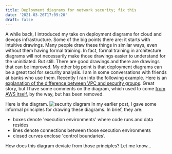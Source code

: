 ```yaml
---
title: Deployment diagrams for network security; fix this
date: '2021-03-26T17:09:20'
draft: false
---
```


A while back, I introduced my take on deployment diagrams for cloud and devops infrastructure. Some of the big points there are: it starts with intuitive drawings. Many people draw these things in similar ways, even without them having formal training.
In fact, formal training in architecture diagrams will not necessarily make those drawings easier to understand for the uninitiated.
But still. There are good drawings and there are drawings that can be improved.
My other big point is that deployment diagrams can be a great tool for security analysis. I am in some conversations with friends at banks who use them.
Recently I ran into the following example. Here is an [explanation of the difference between VPC and security groups](<https://syang.substack.com/p/security-group-and-network-acl-in>). Great story, but I have some comments on the diagram, which used to come [from AWS itself](<https://docs.aws.amazon.com/vpc/latest/userguide/VPC_Security.html>), by the way, but has been removed.

Here is the diagram.
![security diagram](/security-diagram-aws.png)
In my earlier post, I gave some informal principles for drawing these diagrams. In brief, they are:

* boxes denote 'execution environments' where code runs and data resides
* lines denote connections between those execution environments
* closed curves enclose 'control boundaries'.

How does this diagram deviate from those principles?
Let me know…
